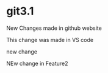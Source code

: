 # git3.1

New Changes made in github website

This change was made in VS code

new change

NEw change in Feature2
